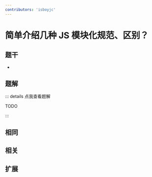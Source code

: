 ```yaml
---
contributors: 'isboyjc'
---
```


# 简单介绍几种 JS 模块化规范、区别？


## 题干

- 



## 题解

::: details 点我查看题解

  TODO

:::



## 相同


## 相关


## 扩展


